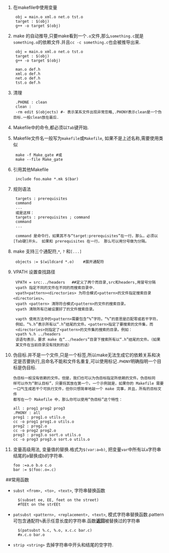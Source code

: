 1. 在makefile中使用变量

		obj = main.o xml.o net.o tst.o
		target : $(obj)
        g++ -o target $(obj)

2. make 的自动推导,只要make看到一个`.o`文件,那么`something.c`就是`something.o`的依赖文件.并且`cc -c something.c`也会被推导出来.

		obj = main.o xml.o net.o tst.o
		target : $(obj)
        g++ -o target $(obj)

		man.o def.h
		xml.o def.h
		net.o def.h
		tst.o def.h

3. 清理

		.PHONE : clean
		clean : 
		-rm edit $(objects) #- 表示某系文件出现异常忽略,.PHONY表示clean是一个伪目标.一般clean放在最后.

4. Makefile中的命令,都必须以`Tab`键开始.
5. Makefile文件名一般写为`makefile`或`Makefile`, 如果不是上述名称,需要使用类似

		make -f Make_gate #或
		make --file Make_gate

6. 引用其他Makefile

		include foo.make *.mk $(bar)

7. 规则语法

		targets : prerequisites
		command
		...
		或是这样：
		targets : prerequisites ; command
		command
		...

		command 是命令行，如果其不与“target:prerequisites”在一行，那么，必须以[Tab键]开头， 如果和 prerequisites 在一行， 那么可以用分号做为分隔。

8. make 支持三个通配符,`*`, `?` 和`[...]`

		objects := $(wildcard *.o)    #展开通配符

9. VPATH 设置查找路径

		VPATH = src:../headers   ##定义了两个而目录,src和headers,用冒号分隔 
		vpath 指定不同的文件在不同的而搜索目录中.
		vpath<pattern><directories> 为符合模式<pattern>的文件指定搜索目录<directories>。  
		vpath <pattern> 清除符合模式<pattern>的文件的搜索目录。
		vpath 清除所有已被设置好了的文件搜索目录。

		vapth 使用方法中的<pattern>需要包含“%”字符。“%”的意思是匹配零或若干字符，
		例如，“%.h”表示所有以“.h”结尾的文件。<pattern>指定了要搜索的文件集，而
		<directories>则指定了<pattern>的文件集的搜索的目录。例如：
		vpath %.h ../headers
		该语句表示，要求 make 在“../headers”目录下搜索所有以“.h”结尾的文件。（如果
		某文件在当前目录没有找到的话）

10. 伪目标.并不是一个文件,只是一个标签,所以make无法生成它的依赖关系和决定是否要执行,且命名不能和文件名重复,可以使用标记`.PHONY`明确指明一个目标是伪目标.

		伪目标一般没有依赖的文件。但是，我们也可以为伪目标指定所依赖的文件。伪目标同
		样可以作为“默认目标”，只要将其放在第一个。一个示例就是，如果你的 Makefile 需要
		一口气生成若干个可执行文件，但你只想简单地敲一个 make 完事，并且，所有的目标文件
		都写在一个 Makefile 中，那么你可以使用“伪目标”这个特性：

		all : prog1 prog2 prog3
		.PHONY : all
		prog1 : prog1.o utils.o
		cc -o prog1 prog1.o utils.o
		prog2 : prog2.o
		cc -o prog2 prog2.o
		prog3 : prog3.o sort.o utils.o
		cc -o prog3 prog3.o sort.o utils.o
11. 变量高级用法, 变量值的替换.格式为`$(var:a=b)`, 把变量`var`中所有以`a`字符串结尾的a替换成b的字符串.

		foo :=a.o b.o c.o
		bar := $(foo:.o=.c)

##常用函数
- `subst <from>, <to>, <text>`, 字符串替换函数

		$(subset ee, EE, feet on the street)
		#fEEt on the strEEt

- `patsubst <pattern>, <replacement>, <text>`, 模式字符串替换函数.pattern可包含通配符`%`表示任意长度的字符串.函数**返回**被替换过的字符串

		$(patsubst %.c, %.o, x.c.c bar.c)
		#x.c.o bar.o

- `strip <string>` 去掉<string>字符串中开头和结尾的空字符.

